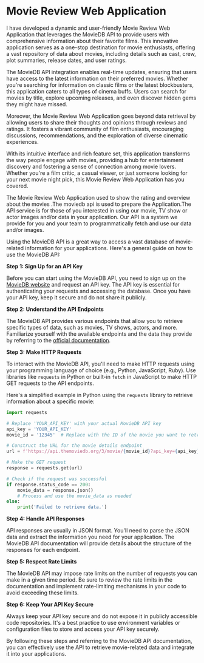 # Movie Review Web Application
I have developed a dynamic and user-friendly Movie Review Web Application that leverages the MovieDB API to provide users with comprehensive information about their favorite films. This innovative application serves as a one-stop destination for movie enthusiasts, offering a vast repository of data about movies, including details such as cast, crew, plot summaries, release dates, and user ratings.

The MovieDB API integration enables real-time updates, ensuring that users have access to the latest information on their preferred movies. Whether you're searching for information on classic films or the latest blockbusters, this application caters to all types of cinema buffs. Users can search for movies by title, explore upcoming releases, and even discover hidden gems they might have missed.

Moreover, the Movie Review Web Application goes beyond data retrieval by allowing users to share their thoughts and opinions through reviews and ratings. It fosters a vibrant community of film enthusiasts, encouraging discussions, recommendations, and the exploration of diverse cinematic experiences.

With its intuitive interface and rich feature set, this application transforms the way people engage with movies, providing a hub for entertainment discovery and fostering a sense of connection among movie lovers. Whether you're a film critic, a casual viewer, or just someone looking for your next movie night pick, this Movie Review Web Application has you covered.

The Movie Review Web Application used to show the rating and overview about the movies .The moviedb api is used to prepare the Application.The API service is for those of you interested in using our movie, TV show or actor images and/or data in your application. Our API is a system we provide for you and your team to programmatically fetch and use our data and/or images.

Using the MovieDB API is a great way to access a vast database of movie-related information for your applications. Here's a general guide on how to use the MovieDB API:

**Step 1: Sign Up for an API Key**

Before you can start using the MovieDB API, you need to sign up on the [MovieDB website](https://www.themoviedb.org/) and request an API key. The API key is essential for authenticating your requests and accessing the database. Once you have your API key, keep it secure and do not share it publicly.

**Step 2: Understand the API Endpoints**

The MovieDB API provides various endpoints that allow you to retrieve specific types of data, such as movies, TV shows, actors, and more. Familiarize yourself with the available endpoints and the data they provide by referring to the [official documentation](https://developers.themoviedb.org/3/getting-started/introduction).

**Step 3: Make HTTP Requests**

To interact with the MovieDB API, you'll need to make HTTP requests using your programming language of choice (e.g., Python, JavaScript, Ruby). Use libraries like `requests` in Python or built-in `fetch` in JavaScript to make HTTP GET requests to the API endpoints.

Here's a simplified example in Python using the `requests` library to retrieve information about a specific movie:

```python
import requests

# Replace 'YOUR_API_KEY' with your actual MovieDB API key
api_key = 'YOUR_API_KEY'
movie_id = '12345'  # Replace with the ID of the movie you want to retrieve

# Construct the URL for the movie details endpoint
url = f'https://api.themoviedb.org/3/movie/{movie_id}?api_key={api_key}'

# Make the GET request
response = requests.get(url)

# Check if the request was successful
if response.status_code == 200:
    movie_data = response.json()
    # Process and use the movie_data as needed
else:
    print('Failed to retrieve data.')
```

**Step 4: Handle API Responses**

API responses are usually in JSON format. You'll need to parse the JSON data and extract the information you need for your application. The MovieDB API documentation will provide details about the structure of the responses for each endpoint.

**Step 5: Respect Rate Limits**

The MovieDB API may impose rate limits on the number of requests you can make in a given time period. Be sure to review the rate limits in the documentation and implement rate-limiting mechanisms in your code to avoid exceeding these limits.

**Step 6: Keep Your API Key Secure**

Always keep your API key secure and do not expose it in publicly accessible code repositories. It's a best practice to use environment variables or configuration files to store and access your API key securely.

By following these steps and referring to the MovieDB API documentation, you can effectively use the API to retrieve movie-related data and integrate it into your applications.
